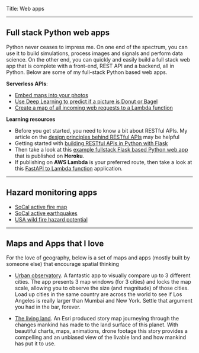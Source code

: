 Title: Web apps

-------------------------------------
## Full stack Python web apps
Python never ceases to impress me. On one end of the spectrum, you can use it to build simulations, process images and signals and perform data science. On the other end, you can quickly and easily build a full stack web app that is complete with a front-end, REST API and a backend, all in Python. Below are some of my full-stack Python based web apps.

**Serverless APIs**:

 - [Embed maps into your photos](https://map-in-photo.herokuapp.com/)
 - [Use Deep Learning to predict if a picture is Donut or Bagel](https://r4eajdv9i1.execute-api.us-west-2.amazonaws.com/Prod/)
 - [Create a map of all incoming web requests to a Lambda function](https://xx5xvslmr8.execute-api.us-west-2.amazonaws.com/default/mapWebRequests)
 
**Learning resources**

 - Before you get started, you need to know a bit about RESTful APIs. My article on the [design principles behind RESTful APIs](/blog/design-principles-behind-restful-apis/) may be helpful
 - Getting started with [building RESTful APIs in Python with Flask](/blog/building-restful-apis-with-flask-in-python/)
 - Then take a look at this [example fullstack Flask based Python web app](fullstack-python-webapp-1/) that is published on **Heroku**.
 - If publishing on **AWS Lambda** is your preferred route, then take a look at this [FastAPI to Lambda function](https://pmvujqzmha.execute-api.us-west-2.amazonaws.com/Prod/) application.

-------------------------------------
## Hazard monitoring apps

- [SoCal active fire map](firemap/)
- [SoCal active earthquakes](quakemap/)
- [USA wild fire hazard potential](wildfire-hazard/)

-------------------------------------
## Maps and Apps that I love
For the love of geography, below is a set of maps and apps (mostly built by someone else) that encourage spatial thinking

 - [Urban observatory](http://www.urbanobservatory.org/compare/index.html). A fantastic app to visually compare up to 3 different cities. The app presents 3 map windows (for 3 cities) and locks the map scale, allowing you to observe the size (and magnitude) of those cities. Load up cities in the same country are across the world to see if Los Angeles is really larger than Mumbai and New York. Settle that argument you had in the bar, forever.

 - [The living land](https://storymaps.esri.com/stories/2018/anthropocene/2-the-land.html?adbsc=social2575251&adbid=1052333850838237185&adbpl=tw&adbpr=615300761). An Esri produced story map journeying through the changes mankind has made to the land surface of this planet. With beautiful charts, maps, animations, drone footage this story provides a compelling and an unbiased view of the livable land and how mankind has put it to use.